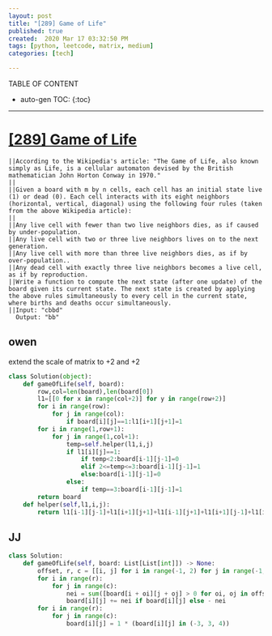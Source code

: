 ```yaml
---
layout: post
title: "[289] Game of Life"
published: true
created:  2020 Mar 17 03:32:50 PM
tags: [python, leetcode, matrix, medium]
categories: [tech]

---
```


TABLE OF CONTENT

* auto-gen TOC:
{:toc}

- - -

# [[289] Game of Life](https://leetcode.com/problems/game-of-life/)

    ||According to the Wikipedia's article: "The Game of Life, also known simply as Life, is a cellular automaton devised by the British mathematician John Horton Conway in 1970."                                                               
    ||                                                                                                                                                                                                                                            
    ||Given a board with m by n cells, each cell has an initial state live (1) or dead (0). Each cell interacts with its eight neighbors (horizontal, vertical, diagonal) using the following four rules (taken from the above Wikipedia article):
    ||                                                                                                                                                                                                                                            
    ||Any live cell with fewer than two live neighbors dies, as if caused by under-population.                                                                                                                                                    
    ||Any live cell with two or three live neighbors lives on to the next generation.                                                                                                                                                             
    ||Any live cell with more than three live neighbors dies, as if by over-population..                                                                                                                                                          
    ||Any dead cell with exactly three live neighbors becomes a live cell, as if by reproduction.                                                                                                                                                 
    ||Write a function to compute the next state (after one update) of the board given its current state. The next state is created by applying the above rules simultaneously to every cell in the current state, where births and deaths occur simultaneously.
    ||Input: "cbbd"                                                                                                      
      Output: "bb"                                                                                                       




## owen
extend the scale of matrix to +2 and +2

```python
class Solution(object):
    def gameOfLife(self, board):
        row,col=len(board),len(board[0])
        l1=[[0 for x in range(col+2)] for y in range(row+2)]
        for i in range(row):
            for j in range(col):
                if board[i][j]==1:l1[i+1][j+1]=1
        for i in range(1,row+1):
            for j in range(1,col+1):
                temp=self.helper(l1,i,j)
                if l1[i][j]==1:
                    if temp<2:board[i-1][j-1]=0
                    elif 2<=temp<=3:board[i-1][j-1]=1
                    else:board[i-1][j-1]=0
                else:
                    if temp==3:board[i-1][j-1]=1
        return board
    def helper(self,l1,i,j):
        return l1[i-1][j-1]+l1[i+1][j+1]+l1[i-1][j+1]+l1[i+1][j-1]+l1[i][j-1]+l1[i-1][j]+l1[i][j+1]+l1[i+1][j]
```

## JJ

```python
class Solution:
    def gameOfLife(self, board: List[List[int]]) -> None:
        offset, r, c = [[i, j] for i in range(-1, 2) for j in range(-1, 2) if i or j], len(board), len(board[0])
        for i in range(r):
            for j in range(c):
                nei = sum([board[i + oi][j + oj] > 0 for oi, oj in offset if i + oi in range(r) and j + oj in range(c)])
                board[i][j] += nei if board[i][j] else - nei
        for i in range(r):
            for j in range(c):
                board[i][j] = 1 * (board[i][j] in (-3, 3, 4))
```
